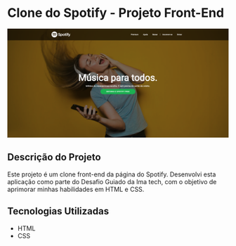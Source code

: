 # Clone do Spotify - Projeto Front-End

![Imagem do Projeto](img/screenshot-final.png)

## Descrição do Projeto

Este projeto é um clone front-end da página do Spotify. 
Desenvolvi esta aplicação como parte do Desafio Guiado da Ima tech, com o objetivo de aprimorar minhas habilidades em HTML e CSS.

## Tecnologias Utilizadas

- HTML
- CSS
